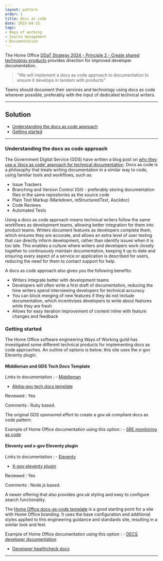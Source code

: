 ```yaml
---
layout: pattern
order: 1
title: Docs as code
date: 2025-04-25
tags:
- Ways of working
- Source management
- Documentation
---
```


The Home Office [DDaT Strategy 2024 - Principle 2 - Create shared technology products](https://www.gov.uk/government/publications/home-office-digital-data-and-technology-strategy-2024/home-office-digital-data-and-technology-strategy-2024#create-shared-technology-products) provides direction for improved developer documentation.  

> "We will implement a docs as code approach to documentation to ensure it develops in tandem with products"

Teams should document their services and technology using docs as code wherever possible, preferably with the input of dedicated technical writers. 

---

## Solution

+ [Understanding the docs as code approach](#understanding-the-docs-as-code-approach)
+ [Getting started](#getting-started)

---

### Understanding the docs as code approach

The Government Digital Service (GDS) have written a blog post on [why they use a ‘docs as code’ approach for technical documentation](https://technology.blog.gov.uk/2017/08/25/why-we-use-a-docs-as-code-approach-for-technical-documentation/). Docs as code is a philosophy that treats writing documentation in a similar way to code, using familiar tools and workflows, such as:

- Issue Trackers
- Branching and Version Control (Git) - preferably storing documentation files in the same repositories as the source code
- Plain Text Markup (Markdown, reStructuredText, Asciidoc)
- Code Reviews
- Automated Tests

Using a docs as code approach means technical writers follow the same workflows as development teams, allowing better integration for them into product teams. Writers document features as developers complete them, which ensures they are accurate, and allows an extra level of user testing that can directly inform development, rather than identify issues when it is too late. This enables a culture where writers and developers work closely together to continuously maintain documentation, keeping it up to date and ensuring every aspect of a service or application is described for users, reducing the need for them to contact support for help.
 
A docs as code approach also gives you the following benefits:

- Writers integrate better with development teams
- Developers will often write a first draft of documentation, reducing the time writers spend interviewing developers for technical accuracy
- You can block merging of new features if they do not include documentation, which incentivises developers to write about features while they are fresh
- Allows for easy iteration improvement of content inline with feature changes and feedback

### Getting started

The Home Office software engineering Ways of Working guild has investigated some different technical products for implementing docs as code approaches. An outline of options is below, this site uses the x-gov Eleventy plugin.

#### Middleman and GDS Tech Docs Template

Links to documentation
: - [Middleman](https://middlemanapp.com/)
  - [Alpha-gov tech docs template](https://tdt-documentation.london.cloudapps.digital/)

Reviewed
: Yes

Comments
: Ruby based. 
  
  The original GDS sponsored effort to create a gov.uk compliant docs as code pattern.

Example of Home Office documentation using this option
: - [SRE monitoring as code](https://ho-cto.github.io/sre-monitoring-as-code/)

#### Eleventy and x-gov Eleventy plugin

Links to documentation
: - [Eleventy](https://www.11ty.dev/docs/)
  - [X-gov eleventy plugin](https://x-govuk.github.io/posts/govuk-eleventy-plugin/)

Reviewed
: Yes

Comments
: Node.js based.
  
  A newer offering that also provides gov.uk styling and easy to configure search functionality.

  The [Home Office docs-as-code template](https://github.com/UKHomeOffice/eleventy-docs-as-code-template) is a good starting point for a site with Home Office branding. It uses the base configuration and additional styles applied to this engineering guidance and standards site, resulting in a similar look and feel.

Example of Home Office documentation using this option
: - [DECS developer documentation](https://ukhomeoffice.github.io/hocs/get-started/)
  - [Developer healthcheck docs](https://ukhomeoffice.github.io/developer-healthcheck-docs/)

---
